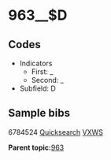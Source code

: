 # 963\_\_$D

## Codes

-   Indicators
    -   First: \_
    -   Second: \_
-   Subfield: D

## Sample bibs

6784524 [Quicksearch](https://search.library.yale.edu/catalog/6784524) [VXWS](http://prodorbis.library.yale.edu:7014/vxws/GetHoldingsService?bibId=6784524)

**Parent topic:**[963](../../tags/963/963.md)

